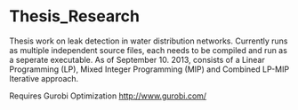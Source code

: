 Thesis_Research
===============

Thesis work on leak detection in water distribution networks.
Currently runs as multiple independent source files, each needs
to be compiled and run as a seperate executable. As of 
September 10. 2013, consists of a Linear Programming (LP), 
Mixed Integer Programming (MIP) and Combined LP-MIP Iterative 
approach. 

Requires Gurobi Optimization http://www.gurobi.com/
 
